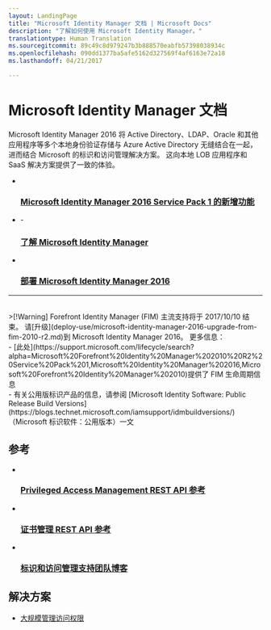 ```yaml
---
layout: LandingPage
title: "Microsoft Identity Manager 文档 | Microsoft Docs"
description: "了解如何使用 Microsoft Identity Manager。"
translationtype: Human Translation
ms.sourcegitcommit: 89c49c8d979247b3b888570eabfb57398038934c
ms.openlocfilehash: 090dd1377ba5afe5162d327569f4af6163e72a18
ms.lasthandoff: 04/21/2017

---
```

# <a name="microsoft-identity-manager-documentation"></a>Microsoft Identity Manager 文档

Microsoft Identity Manager 2016 将 Active Directory、LDAP、Oracle 和其他应用程序等多个本地身份验证存储与 Azure Active Directory 无缝结合在一起，进而结合 Microsoft 的标识和访问管理解决方案。 这向本地 LOB 应用程序和 SaaS 解决方案提供了一致的体验。

<ul class="panelContent cardsFTitle">
    <li>
        <a href="/microsoft-identity-manager/understand-explore/microsoft-identity-manager-2016-sp1-release-notes">
        <div class="cardSize">
            <div class="cardPadding">
                <div class="card">
                    <div class="cardImageOuter">
                        <div class="cardImage">
                            <img src="/media/common/i_whats-new.svg" alt="" />
                        </div>
                    </div>
                    <div class="cardText">
                        <h3>Microsoft Identity Manager 2016 Service Pack 1 的新增功能</h3>
                    </div>
                </div>
            </div>
        </div>
        </a>
    </li>
    <li>
-        <a href="/microsoft-identity-manager/understand-explore/microsoft-identity-manager-2016">
        <div class="cardSize">
            <div class="cardPadding">
                <div class="card">
                    <div class="cardImageOuter">
                        <div class="cardImage">
                            <img src="/media/common/i_learn-about.svg" alt="" />
                        </div>
                    </div>
                    <div class="cardText">
                        <h3>了解 Microsoft Identity Manager</h3>                    </div>
                </div>
            </div>
        </div>
        </a>
    </li>
    <li>
        <a href="/microsoft-identity-manager/deploy-use/microsoft-identity-manager-deploy">
        <div class="cardSize">
            <div class="cardPadding">
                <div class="card">
                    <div class="cardImageOuter">
                        <div class="cardImage">
                            <img src="/media/common/deploy.svg" alt="" />
                        </div>
                    </div>
                    <div class="cardText">
                        <h3>部署 Microsoft Identity Manager 2016</h3>
                    </div>
                </div>
            </div>
        </div>
        </a>
    </li>
</ul>

---
<br>
>[!Warning]
Forefront Identity Manager (FIM) 主流支持将于 2017/10/10 结束。 请[升级](deploy-use/microsoft-identity-manager-2016-upgrade-from-fim-2010-r2.md)到 Microsoft Identity Manager 2016。 更多信息： </br>  - [此处](https://support.microsoft.com/lifecycle/search?alpha=Microsoft%20Forefront%20Identity%20Manager%202010%20R2%20Service%20Pack%201,Microsoft%20Identity%20Manager%202016,Microsoft%20Forefront%20Identity%20Manager%202010)提供了 FIM 生命周期信息 </br> - 有关公用版标识产品的信息，请参阅 [Microsoft Identity Software: Public Release Build Versions](https://blogs.technet.microsoft.com/iamsupport/idmbuildversions/)（Microsoft 标识软件：公用版本）一文

<h2>参考</h2>
<ul class="panelContent cardsFTitle">
    <li>
        <a href="/microsoft-identity-manager/reference/privileged-access-management-rest-api-reference">
        <div class="cardSize">
            <div class="cardPadding">
                <div class="card">
                    <div class="cardImageOuter">
                        <div class="cardImage">
                            <img src="/media/common/i_reference.svg" alt="" />
                        </div>
                    </div>
                    <div class="cardText">
                        <h3>Privileged Access Management REST API 参考</h3>
                    </div>
                </div>
            </div>
        </div>
        </a>
    </li>
        <li>
        <a href="/microsoft-identity-manager/reference/certificate-management-rest-api-reference">
        <div class="cardSize">
            <div class="cardPadding">
                <div class="card">
                    <div class="cardImageOuter">
                        <div class="cardImage">
                            <img src="/media/common/i_reference.svg" alt="" />
                        </div>
                    </div>
                    <div class="cardText">
                        <h3>证书管理 REST API 参考</h3>
                    </div>
                </div>
            </div>
        </div>
        </a>
    </li>
    <li>
        <a href="https://blogs.technet.microsoft.com/iamsupport/">
        <div class="cardSize">
            <div class="cardPadding">
                <div class="card">
                    <div class="cardImageOuter">
                        <div class="cardImage">
                            <img src="/media/common/i_blog.svg" alt="" />
                        </div>
                    </div>
                    <div class="cardText">
                        <h3>标识和访问管理支持团队博客</h3>
                    </div>
                </div>
            </div>
        </div>
        </a>
    </li>
</ul>

<h2>解决方案</h2>
<ul class="panelContent cardsW">
    <li>
        <div class="cardSize">
            <div class="cardPadding">
                <div class="card">
                    <div class="cardText">
                        <p><a href="/enterprise-mobility-security/solutions/manage-access-at-scale">大规模管理访问权限</a></p>
                    </div>
                </div>
            </div>
        </div>
    </li>
</ul>

